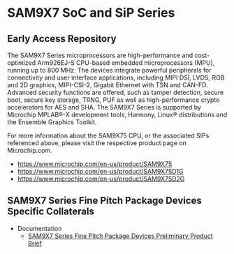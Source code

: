 # SAM9X7 SoC and SiP Series
## Early Access Repository
The SAM9X7 Series microprocessors are high-performance and cost-optimized Arm926EJ-S CPU-based embedded microprocessors (MPU), running up to 800 MHz. The devices integrate powerful peripherals for connectivity and user interface applications, including MIPI DSI, LVDS, RGB and 2D graphics, MIPI-CSI-2, Gigabit Ethernet with TSN and CAN-FD. Advanced security functions are offered, such as tamper detection, secure boot, secure key storage, TRNG, PUF as well as high-performance crypto accelerators for AES and SHA. The SAM9X7 Series is supported by Microchip MPLAB®-X development tools, Harmony, Linux® distributions and the Ensemble Graphics Toolkit.

For more information about the SAM9X75 CPU, or the associated SIPs referenced above, please visit the respective product page on Microchip.com.
* https://www.microchip.com/en-us/product/SAM9X75
* https://www.microchip.com/en-us/product/SAM9X75D1G
* https://www.microchip.com/en-us/product/SAM9X75D2G

## SAM9X7 Series Fine Pitch Package Devices Specific Collaterals
* Documentation
  * [SAM9X7 Series Fine Pitch Package Devices Preliminary Product Brief](Fine%20Pitch/)
